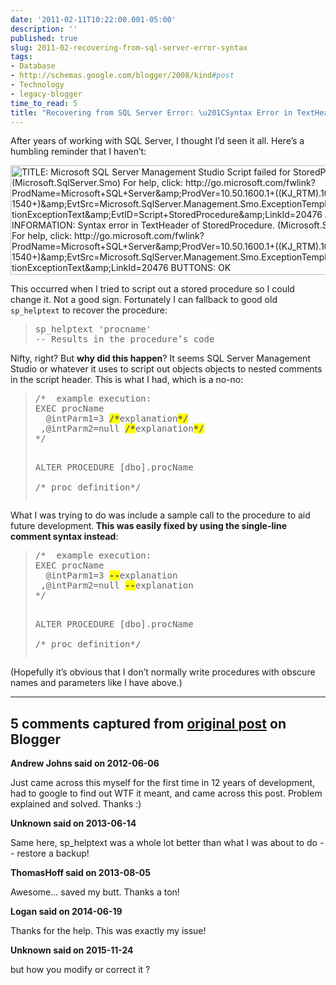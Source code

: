 ```yaml
---
date: '2011-02-11T10:22:00.001-05:00'
description: ''
published: true
slug: 2011-02-recovering-from-sql-server-error-syntax
tags:
- Database
- http://schemas.google.com/blogger/2008/kind#post
- Technology
- legacy-blogger
time_to_read: 5
title: "Recovering from SQL Server Error: \u201CSyntax Error in TextHeader\u201D"
---
```


<p>After years of working with SQL Server, I thought I’d seen it all. Here’s a humbling reminder that I haven’t:</p>  <p><img alt="TITLE: Microsoft SQL Server Management Studio Script failed for StoredProcedure.  (Microsoft.SqlServer.Smo) For help, click: http://go.microsoft.com/fwlink?ProdName=Microsoft+SQL+Server&amp;amp;ProdVer=10.50.1600.1+((KJ_RTM).100402-1540+)&amp;amp;EvtSrc=Microsoft.SqlServer.Management.Smo.ExceptionTemplates.FailedOperationExceptionText&amp;amp;EvtID=Script+StoredProcedure&amp;amp;LinkId=20476 ADDITIONAL INFORMATION: Syntax error in TextHeader of StoredProcedure. (Microsoft.SqlServer.Smo) For help, click: http://go.microsoft.com/fwlink?ProdName=Microsoft+SQL+Server&amp;amp;ProdVer=10.50.1600.1+((KJ_RTM).100402-1540+)&amp;amp;EvtSrc=Microsoft.SqlServer.Management.Smo.ExceptionTemplates.FailedOperationExceptionText&amp;amp;LinkId=20476 BUTTONS: OK" height="175" src="http://lh6.ggpht.com/_IKD9WtY5kxU/TVVUQH4AdoI/AAAAAAAABbY/kRIY2EmDer8/image%5B5%5D.png?imgmax=800" style="margin: 3px auto; display: block; float: none;" width="621" /></p>  <p>This occurred when I tried to script out a stored procedure so I could change it. Not a good sign. Fortunately I can fallback to good old <code>sp_helptext</code> to recover the procedure:</p>  <blockquote>   <pre class="csharpcode">sp_helptext <span class="str">'procname'</span>
-- Results in the procedure’s code</pre>
</blockquote>

<p>Nifty, right? But <strong>why did this happen</strong>? It seems SQL Server Management Studio or whatever it uses to script out objects objects to nested comments in the script header. This is what I had, which is a no-no:</p>

<blockquote>
  <pre class="csharpcode"><span class="rem">/*  example execution:</span>
<span class="rem">EXEC procName</span>
<span class="rem">  @intParm1=3 <strong><font style="background-color: #ffff00;">/*</font></strong>explanation<strong><font style="background-color: #ffff00;">*/</font></strong></span>  
<span class="rem"> ,@intParm2=null <strong><font style="background-color: #ffff00;">/*</font></strong>explanation<strong><font style="background-color: #ffff00;">*/</font></strong></span>  
<span class="rem">*/</span>

ALTER PROCEDURE [dbo].procName  
<span class="rem">/* proc definition*/</span></pre>
</blockquote>

<p>What I was trying to do was include a sample call to the procedure to aid future development.<strong> This was easily fixed by using the single-line comment syntax instead</strong>:</p>

<blockquote>
  <pre class="csharpcode"><span class="rem">/*  example execution:</span>
<span class="rem">EXEC procName</span>
<span class="rem">  @intParm1=3 <strong><font style="background-color: #ffff00;">--</font></strong>explanation</span>  
<span class="rem"> ,@intParm2=null <strong><font style="background-color: #ffff00;">--</font></strong>explanation</span>  
<span class="rem">*/</span>

ALTER PROCEDURE [dbo].procName  
<span class="rem">/* proc definition*/</span></pre>
</blockquote>

<p>(Hopefully it’s obvious that I don’t normally write procedures with obscure names and parameters like I have above.)</p>

---

## 5 comments captured from [original post](https://blog.wassupy.com/2011/02/recovering-from-sql-server-error-syntax.html) on Blogger

**Andrew Johns said on 2012-06-06**

Just came across this myself for the first time in 12 years of development, had to google to find out WTF it meant, and came across this post.  Problem explained and solved.  Thanks :)

**Unknown said on 2013-06-14**

Same here, sp_helptext was a whole lot better than what I was about to do -- restore a backup!

**ThomasHoff said on 2013-08-05**

Awesome... saved my butt.  Thanks a ton!

**Logan said on 2014-06-19**

Thanks for the help. This was exactly my issue!

**Unknown said on 2015-11-24**

but how you modify or correct it ?

